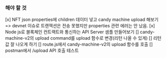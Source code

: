 ### 해야 할 것
[x] NFT json properties에 children 데이터 넣고 candy machine upload 해보기 => devnet 이슈로 트랜잭션은 전송 못했지만 properties 관련 에러는 안 났음.
[x] Node js로 블록체인 컨트랙트와 통신하는 API Server 샘플 만들어보기
[] candy-machine-v2의 upload command를 upload 함수로 변경(리턴 나올 수 있게)
    [] 리턴 값 잘 나오게 하기
[] route.js에서 candy-machine-v2의 upload 함수를 호출
[] postman에서 /upload API 호출 테스트